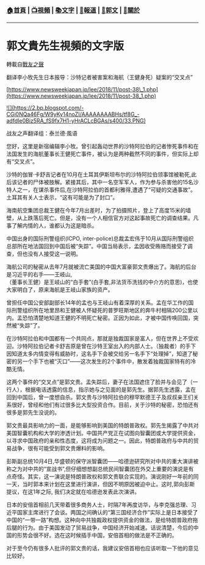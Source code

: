 ###  [:house:首頁](https://github.com/ourhimalayas/home) | [:tv:視頻](https://github.com/ourhimalayas/videos) | [:books:文字](https://github.com/ourhimalayas/txt) | [:newspaper:報道](https://github.com/ourhimalayas/news) | [:eagle:郭文](https://github.com/ourhimalayas/guomedia) | [:pray:關於](https://github.com/ourhimalayas/home/tree/master/about)
---
# 郭文貴先生視頻的文字版
轉載自[戰友之聲](http://littleantvoice.blogspot.com)

翻译李小牧先生日本报导：沙特记者被害案和海航（王健身死）疑案的“交叉点”
  

[https://www.newsweekjapan.jp/lee/2018/11/post-38\_1.php](https://www.newsweekjapan.jp/lee/2018/11/post-38_1.php)
  



[!\[\](https://2.bp.blogspot.com/-CGi0NQa46Fg/W9yKy14noZI/AAAAAAAABHs/tf8G_-adfdIe0Biz5RA_fS9fx7H1-yHrACLcBGAs/s400/33.PNG)](https://2.bp.blogspot.com/-CGi0NQa46Fg/W9yKy14noZI/AAAAAAAABHs/tf8G_-adfdIe0Biz5RA_fS9fx7H1-yHrACLcBGAs/s1600/33.PNG)
  
  


  

战友之声翻译组：泰兰德·風语
  

您好，这里是新宿编辑李小牧。曾引起轰动世界的沙特阿拉伯的记者惨死事件和在法国发生的海航董事长王健死亡事件，被认为是两种截然不同的事件，但实际上却有“交叉点”。
  

沙特的伽冒·卡舒吉记者在10月在土耳其伊斯坦布尔的沙特阿拉伯领事馆被勒死,此后该记者的尸体被肢解。紧接其后，其中一名空军军人，作为参与杀害他的15名沙特人之一，在谋杀事件后,在沙特阿拉伯的首都利雅得,遭遇了“可疑的交通事故”。土耳其有关人士表示，“这有可能是为了封口”。
  

海南航空集团总裁王健在今年7月出差时，为了拍摄照片，登上了高度15米的墙壁，从上跌落后死亡。但是，没有一个人相信官方对这起事故死亡的调查结果。凡事了解内情的人，谁都认为这是暗杀。
  

中国出身的国际刑警组织(ICPO, inter-police)总裁孟宏伟于10月从国际刑警组织总部所在地法国回到中国后被“失踪”。中国当局表示，孟因收受贿赂而接受了调查，但也没有人接受这一说明。
  

海航公司的秘密从去年7月就被流亡美国的中国大富豪郭文贵爆出了。海航的后台是习近平的右手——王岐山,<br>（董事长王健）是王岐山的“白手套”(白手套,非法货币洗钱的中介方的意思)，也使大家明白了，原来海航是王岐山家族的资产。
  

曾担任中国公安部副部长14年的孟也与王岐山有着深厚的关系。孟在华工作的国际刑警组织所在地里昂和王健被人怀疑死的普罗旺斯地区的奔牛村相隔200公里以内。孟恐怕清楚地知道王健的不明死亡秘密。正因为如此，才被中国传唤回国，突然被“失踪”了。
  

在沙特阿拉伯和中国都有一个共同点，那就是独裁国家是富人，但在世界上不受欢迎。沙特阿拉伯记者卡舒吉原是曾在沙特王室出入的内部人士。（独裁者）的手下因知道太多内情变得有威胁时，这名手下会被交给另一名手下“处理掉”，知道了秘密的另一个手下也被“灭口”——这次发生的2个事件中，散发着独裁国家特有的冷酷无情。
  

这两个事件的“交叉点”是郭文贵。孟失踪后，妻子在法国遮住了脸并与会见了（一行人），根据电话透露的信息，指示她与之见面的是郭先生。据郭先生透露，孟在回到中国后，曾一度想自杀。郭文贵与沙特阿拉伯的穆罕默德王子及叔叔亲王们关系很好，曾经和他们有过很多比大型投资合作。目前，关于沙特的秘密，恐怕还有很多是郭先生没说的。
  

郭文贵最具影响力的一面，是能够影响到美国的特朗普政权。郭先生揭露了中共对美国智囊机构和大学的渗透计划。中国共产党正在试图向智囊团或大学提供资金，以寻求中国政府的亲和性态度，这将成为问题之一。因此，特朗普政府与中共的贸易战争，很有可能受到郭文贵爆料的影响。
  

彭斯副总统10月4日,华盛顿的保守派智囊团——哈德逊研究所对中共的重大演讲被称之为对中共的“宣战书”,但仔细想想副总统民间智囊团在外交上重要的演说是有点奇怪。其实，这一演说是特朗普政权和郭文贵联合实现的。演说刚好一年前的同一天，当时郭本来计划在这里进行演讲，但因不明原因被迫中止。这时,郭向彭斯提议，在这1年之际, 我们决定就在哈德逊发表此次演讲。
  

日本的安倍首相前几天带着很多商务人士，时隔7年再度访华，与李克强总理、习近平国家主席进行了会谈。两国之间确认的“第三国经济合作”实际上是日本接受了中国的“一带一路”构想。这种向中共独裁政权提供资金的做法，是给特朗普政府拖后腿的行为。由于美国发动了贸易战争，中国经济开始减速。话说清楚，今后的中国的形势会很不好。选在这时候插手中国，安倍首相的做法是不正确的。
  

对于至今仍有很多人批评的郭文贵的话，我建议安倍首相也应该听取一下他的意见比较好。
<u></u><sub></sub><sup></sup><strike></strike>